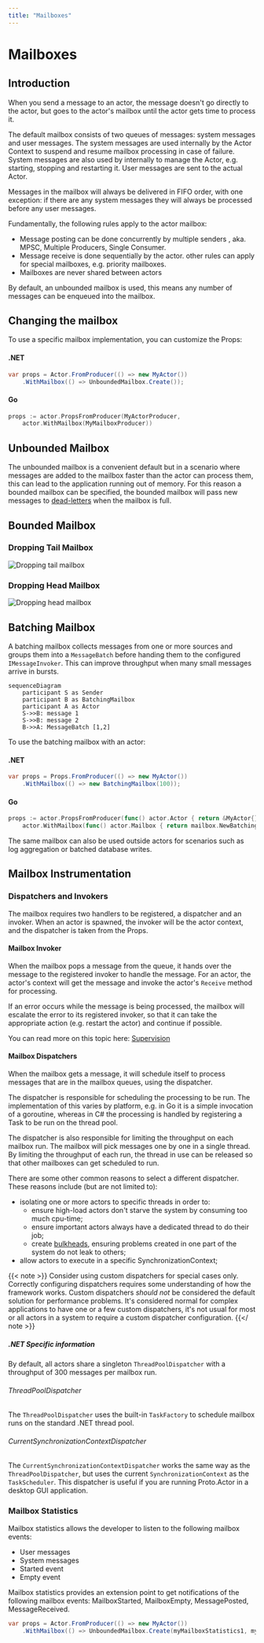 ```yaml
---
title: "Mailboxes"
---
```


# Mailboxes

## Introduction

When you send a message to an actor, the message doesn't go directly to the actor, but goes to the actor's mailbox until the actor gets time to process it.

The default mailbox consists of two queues of messages: system messages and user messages. The system messages are used internally by the Actor Context to suspend and resume mailbox processing in case of failure. System messages are also used by internally to manage the Actor, e.g. starting, stopping and restarting it. User messages are sent to the actual Actor.

Messages in the mailbox will always be delivered in FIFO order, with one exception: if there are any system messages they will always be processed before any user messages.

Fundamentally, the following rules apply to the actor mailbox:

* Message posting can be done concurrently by multiple senders , aka. MPSC, Multiple Producers, Single Consumer.
* Message receive is done sequentially by the actor. other rules can apply for special mailboxes, e.g. priority mailboxes.
* Mailboxes are never shared between actors

By default, an unbounded mailbox is used, this means any number of messages can be enqueued into the mailbox.

## Changing the mailbox

To use a specific mailbox implementation, you can customize the Props:

#### .NET

```csharp
var props = Actor.FromProducer(() => new MyActor())
    .WithMailbox(() => UnboundedMailbox.Create());
```

#### Go

```go
props := actor.PropsFromProducer(MyActorProducer,
    actor.WithMailbox(MyMailboxProducer))
```


## Unbounded Mailbox

The unbounded mailbox is a convenient default but in a scenario where messages are added to the mailbox faster than the actor can process them, this can lead to the application running out of memory. For this reason a bounded mailbox can be specified, the bounded mailbox will pass new messages to [dead-letters](deadletter.md) when the mailbox is full.

## Bounded Mailbox

### Dropping Tail Mailbox

![Dropping tail mailbox](images/dropping-tail-mailbox.png)

### Dropping Head Mailbox

![Dropping head mailbox](images/dropping-head-mailbox.png)

## Batching Mailbox

A batching mailbox collects messages from one or more sources and groups them into a `MessageBatch`
before handing them to the configured `IMessageInvoker`. This can improve throughput when many small
messages arrive in bursts.

```mermaid
sequenceDiagram
    participant S as Sender
    participant B as BatchingMailbox
    participant A as Actor
    S->>B: message 1
    S->>B: message 2
    B->>A: MessageBatch [1,2]
```

To use the batching mailbox with an actor:

#### .NET

```csharp
var props = Props.FromProducer(() => new MyActor())
    .WithMailbox(() => new BatchingMailbox(100));
```

#### Go

```go
props := actor.PropsFromProducer(func() actor.Actor { return &MyActor{} },
    actor.WithMailbox(func() actor.Mailbox { return mailbox.NewBatching(100) }))
```


The same mailbox can also be used outside actors for scenarios such as log aggregation or batched
database writes.

## Mailbox Instrumentation

### Dispatchers and Invokers

The mailbox requires two handlers to be registered, a dispatcher and an invoker. When an actor is spawned, the invoker will be the actor context, and the dispatcher is taken from the Props.

#### Mailbox Invoker

When the mailbox pops a message from the queue, it hands over the message to the registered invoker to handle the message. For an actor, the actor's context will get the message and invoke the actor's `Receive` method for processing. 

If an error occurs while the message is being processed, the mailbox will escalate the error to its registered invoker, so that it can take the appropriate action (e.g. restart the actor) and continue if possible.

You can read more on this topic here: [Supervision](supervision.md)

#### Mailbox Dispatchers

When the mailbox gets a message, it will schedule itself to process messages that are in the mailbox queues, using the dispatcher. 

The dispatcher is responsible for scheduling the processing to be run. 
The implementation of this varies by platform, e.g. in Go it is a simple invocation of a goroutine, whereas in C# the processing is handled by registering a Task to be run on the thread pool. 

The dispatcher is also responsible for limiting the throughput on each mailbox run. The mailbox will pick messages one by one in a single thread. By limiting the throughput of each run, the thread in use can be released so that other mailboxes can get scheduled to run.

There are some other common reasons to select a different dispatcher. These reasons include (but are not limited to):

* isolating one or more actors to specific threads in order to:
  * ensure high-load actors don't starve the system by consuming too much cpu-time;
  * ensure important actors always have a dedicated thread to do their job;
  * create [bulkheads](http://skife.org/architecture/fault-tolerance/2009/12/31/bulkheads.html), ensuring problems created in one part of the system do not leak to others;
* allow actors to execute in a specific SynchronizationContext;

{{< note >}}
Consider using custom dispatchers for special cases only. Correctly configuring dispatchers requires some understanding of how the framework works. Custom dispatchers *should not* be considered the default solution for performance problems. It's considered normal for complex applications to have one or a few custom dispatchers, it's not usual for most or all actors in a system to require a custom dispatcher configuration.
{{</ note >}}


##### .NET Specific information

By default, all actors share a singleton `ThreadPoolDispatcher` with a throughput of 300 messages per mailbox run.

###### ThreadPoolDispatcher

The `ThreadPoolDispatcher` uses the built-in `TaskFactory` to schedule mailbox runs on the standard .NET thread pool.

###### CurrentSynchronizationContextDispatcher

The `CurrentSynchronizationContextDispatcher` works the same way as the `ThreadPoolDispatcher`, but uses the current `SynchronizationContext` as the `TaskScheduler`. This dispatcher is useful if you are running Proto.Actor in a desktop GUI application.

### Mailbox Statistics

Mailbox statistics allows the developer to listen to the following mailbox events:

- User messages
- System messages
- Started event
- Empty event

Mailbox statistics provides an extension point to get notifications of the following mailbox events: MailboxStarted, MailboxEmpty, MessagePosted, MessageReceived.

```csharp
var props = Actor.FromProducer(() => new MyActor())
    .WithMailbox(() => UnboundedMailbox.Create(myMailboxStatistics1, myMailboxStatistics2));
```

